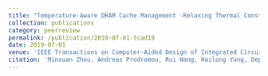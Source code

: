 ```yaml
---
title: "Temperature-Aware DRAM Cache Management -Relaxing Thermal Constraints in 3D Systems"
collection: publications
category: peerreview
permalink: /publication/2019-07-01-tcad19
date: 2019-07-01
venue: 'IEEE Transactions on Computer-Aided Design of Integrated Circuits and Systems (TCAD)'
citation: 'Minxuan Zhou, Andreas Prodromou, Rui Wang, Hailong Yang, Depei Qian, Dean Tullsen. “Temperature-Aware DRAM Cache Management -Relaxing Thermal Constraints in 3D Systems”. IEEE Transactions on Computer-Aided Design of Integrated Circuits and Systems, 2019'
---
```

